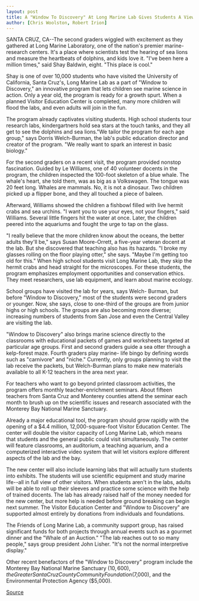 ```yaml
---
layout: post
title: A "Window To Discovery" At Long Marine Lab Gives Students A View Of Science In The Ocean
author: [Chris Woolston, Robert Irion]
---
```


SANTA CRUZ, CA--The second graders wiggled with excitement as  they gathered at Long Marine Laboratory, one of the nation's premier  marine-research centers. It's a place where scientists test the  hearing of sea lions and measure the heartbeats of dolphins, and kids  love it. "I've been here a million times," said Shay Baldwin, eight.  "This place is cool."

Shay is one of over 10,000 students who have visited the  University of California, Santa Cruz's, Long Marine Lab as a part of  "Window to Discovery," an innovative program that lets children see  marine science in action. Only a year old, the program is ready for a  growth spurt. When a planned Visitor Education Center is completed,  many more children will flood the labs, and even adults will join in  the fun.

The program already captivates visiting students. High school  students tour research labs, kindergartners hold sea stars at the  touch tanks, and they all get to see the dolphins and sea lions."We  tailor the program for each age group," says Dorris Welch-Burman,  the lab's public education director and creator of the program. "We  really want to spark an interest in basic biology."

For the second graders on a recent visit, the program provided  nonstop fascination. Guided by Le Williams, one of 40 volunteer  docents in the program, the children inspected the 100-foot skeleton  of a blue whale. The whale's heart, she told them, was as big as a  Volkswagen. The tongue was 20 feet long. Whales are mammals. No,  it is not a dinosaur. Two children picked up a flipper bone, and they  all touched a piece of baleen.

Afterward, Williams showed the children a fishbowl filled  with live hermit crabs and sea urchins. "I want you to use your eyes,  not your fingers," said Williams. Several little fingers hit the water  at once. Later, the children peered into the aquariums and fought the  urge to tap on the glass.

"I really believe that the more children know about the oceans,  the better adults they'll be," says Susan Moore-Orrett, a five-year  veteran docent at the lab. But she discovered that teaching also has  its hazards. "I broke my glasses rolling on the floor playing otter,"  she says. "Maybe I'm getting too old for this." When high school students visit Long Marine Lab, they skip the  hermit crabs and head straight for the microscopes. For these  students, the program emphasizes employment opportunities and  conservation ethics. They meet researchers, use lab equipment, and  learn about marine ecology.

School groups have visited the lab for years, says Welch- Burman, but before "Window to Discovery," most of the students  were second graders or younger. Now, she says, close to one-third of  the groups are from junior highs or high schools. The groups are also  becoming more diverse; increasing numbers of students from San  Jose and even the Central Valley are visiting the lab.

"Window to Discovery" also brings marine science directly to  the classrooms with educational packets of games and worksheets  targeted at particular age groups. First and second graders guide a  sea otter through a kelp-forest maze. Fourth graders play marine- life bingo by defining words such as "carnivore" and "niche."  Currently, only groups planning to visit the lab receive the packets,  but Welch-Burman plans to make new materials available to all K-12  teachers in the area next year.

For teachers who want to go beyond printed classroom  activities, the program offers monthly teacher-enrichment  seminars. About fifteen teachers from Santa Cruz and Monterey  counties attend the seminar each month to brush up on the scientific  issues and research associated with the Monterey Bay National  Marine Sanctuary.

Already a major educational tool, the program should grow  rapidly with the opening of a $4.4 million, 12,000-square-foot  Visitor Education Center. The center will double the visitor capacity  of Long Marine Lab, which means that students and the general public  could visit simultaneously. The center will feature classrooms, an  auditorium, a teaching aquarium, and a computerized interactive  video system that will let visitors explore different aspects of the  lab and the bay.

The new center will also include learning labs that will  actually turn students into exhibits. The students will use scientific  equipment and study marine life--all in full view of other visitors.  When students aren't in the labs, adults will be able to roll up their  sleeves and practice some science with the help of trained docents. The lab has already raised half of the money needed for the  new center, but more help is needed before ground breaking can begin  next summer. The Visitor Education Center and "Window to  Discovery" are supported almost entirely by donations from  individuals and foundations.

The Friends of Long Marine Lab, a community support group, has  raised significant funds for both projects through annual events  such as a gourmet dinner and the "Whale of an Auction." "The lab  reaches out to so many people," says group president John Lisher.  "It's not the normal interpretive display."

Other recent benefactors of the "Window to Discovery" program  include the Monterey Bay National Marine Sanctuary ($10,600), the  Greater Santa Cruz County Community Foundation ($7,000), and the  Environmental Protection Agency ($5,000).

[Source](http://www1.ucsc.edu/news_events/press_releases/archive/94-95/05-95/052595-A_Window_to_Discove.html "Permalink to 052595-A_Window_to_Discove")
